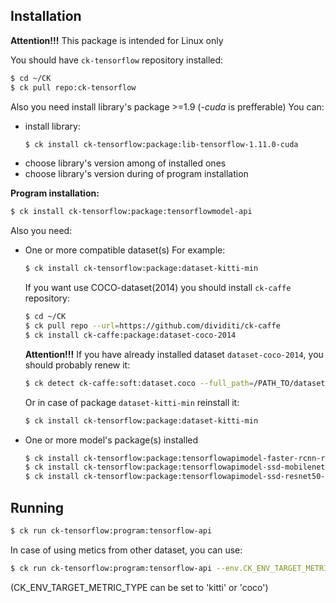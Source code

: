 ## Installation

**Attention!!!** This package is intended for Linux only

You should have `ck-tensorflow` repository installed:
```bash
$ cd ~/CK
$ ck pull repo:ck-tensorflow
```

Also you need install library's package >=1.9 (*-cuda* is prefferable)
You can:
* install library:
  ```bash
  $ ck install ck-tensorflow:package:lib-tensorflow-1.11.0-cuda
  ```
* choose library's version among of installed ones
* choose library's version during of program installation 

**Program installation:**
```bash
$ ck install ck-tensorflow:package:tensorflowmodel-api
```

Also you need:
* One or more compatible dataset(s)
  For example:
  ```bash
  $ ck install ck-tensorflow:package:dataset-kitti-min
  ```
  If you want use COCO-dataset(2014) you should install `ck-caffe` repository:
  ```bash
  $ cd ~/CK
  $ ck pull repo --url=https://github.com/dividiti/ck-caffe
  $ ck install ck-caffe:package:dataset-coco-2014

  ```
  **Attention!!!**
  If you have already installed dataset `dataset-coco-2014`, you should probably renew it:
  ```bash
  $ ck detect ck-caffe:soft:dataset.coco --full_path=/PATH_TO/dataset-coco-2014/val2014/COCO_val2014_000000000042.jpg
  ```
  Or in case of package `dataset-kitti-min` reinstall it:
  ```bash
  $ ck install ck-tensorflow:package:dataset-kitti-min
  ```

* One or more model's package(s) installed
  ```bash
  $ ck install ck-tensorflow:package:tensorflowapimodel-faster-rcnn-resnet101-kitti
  $ ck install ck-tensorflow:package:tensorflowapimodel-ssd-mobilenet-v1-coco
  $ ck install ck-tensorflow:package:tensorflowapimodel-ssd-resnet50-v1-fpn-sbp-640x640-coco
  ```

## Running

```bash
$ ck run ck-tensorflow:program:tensorflow-api
```

In case of using metics from other dataset, you can use:
```bash
$ ck run ck-tensorflow:program:tensorflow-api --env.CK_ENV_TARGET_METRIC_TYPE='kitti'
```
(CK_ENV_TARGET_METRIC_TYPE can be set to 'kitti' or 'coco')
